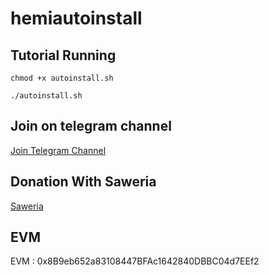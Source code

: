 ﻿# hemiautoinstall

## Tutorial Running
```
chmod +x autoinstall.sh
```
```
./autoinstall.sh
```

## Join on telegram channel
[Join Telegram Channel](http://t.me/dasarpemulung)

## Donation With Saweria
[Saweria](https://saweria.co/mdwi)

## EVM
EVM : 0x8B9eb652a83108447BFAc1642840DBBC04d7EEf2
